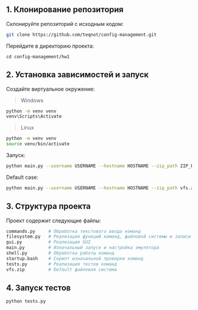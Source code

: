 ## 1. Клонирование репозитория
Склонируйте репозиторий с исходным кодом:
```bash
git clone https://github.com/teqnot/config-management.git
```

Перейдите в директорию проекта:
```
cd config-management/hw1
```

## 2. Установка зависимостей и запуск
Создайте виртуальное окружение:
> Windows
```bash
python -m venv venv
venv\Scripts\Activate
```
> Linux
```bash
python -m venv venv
source venv/bin/activate
```

Запуск:
```bash
python main.py --username USERNAME --hostname HOSTNAME --zip_path ZIP_PATH --init_script INIT_SCRIPT
```
Default case:
```bash
python main.py --username USERNAME --hostname HOSTNAME --zip_path vfs.zip --init_script startup.bash
```

## 3. Структура проекта
Проект содержит следующие файлы:
```bash
commands.py     # Обработка текстового ввода команд
filesystem.py   # Реализация функций команд, файловой системы и записи логов
gui.py          # Реализация GUI
main.py         # Изначальный запуск и настройка эмулятора
shell.py        # Обработка работы команд
startup.bash    # Скрипт изначальной проверки команд
tests.py        # Реализация тестов команд
vfs.zip         # Default файловая система
```

## 4. Запуск тестов
```bash
python tests.py
```
